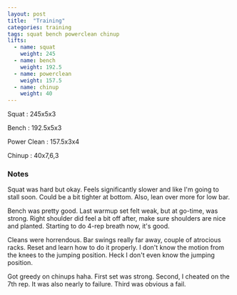 ```yaml
---
layout: post
title:  "Training"
categories: training
tags: squat bench powerclean chinup
lifts:
  - name: squat
    weight: 245
  - name: bench
    weight: 192.5
  - name: powerclean
    weight: 157.5
  - name: chinup
    weight: 40
---
```


Squat       :   245x5x3

Bench       :   192.5x5x3

Power Clean :   157.5x3x4

Chinup      :   40x7,6,3

### Notes

Squat was hard but okay. Feels significantly slower and like I'm going to stall
soon. Could be a bit tighter at bottom. Also, lean over more for low bar.

Bench was pretty good. Last warmup set felt weak, but at go-time, was strong.
Right shoulder did feel a bit off after, make sure shoulders are nice and
planted. Starting to do 4-rep breath now, it's good.

Cleans were horrendous. Bar swings really far away, couple of atrocious racks.
Reset and learn how to do it properly. I don't know the motion from the knees
to the jumping position. Heck I don't even know the jumping position.

Got greedy on chinups haha. First set was strong. Second, I cheated on the 7th
rep. It was also nearly to failure. Third was obvious a fail.
